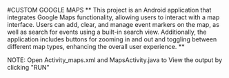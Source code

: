 #CUSTOM GOOGLE MAPS
**
This project is an Android application that integrates Google Maps functionality, allowing users to interact with a map interface.
Users can add, clear, and manage event markers on the map, as well as search for events using a built-in search view.
Additionally, the application includes buttons for zooming in and out and toggling between different map types, enhancing the overall user experience.
**

NOTE: Open Activity_maps.xml and MapsActivity.java to View the output by clicking "RUN"
